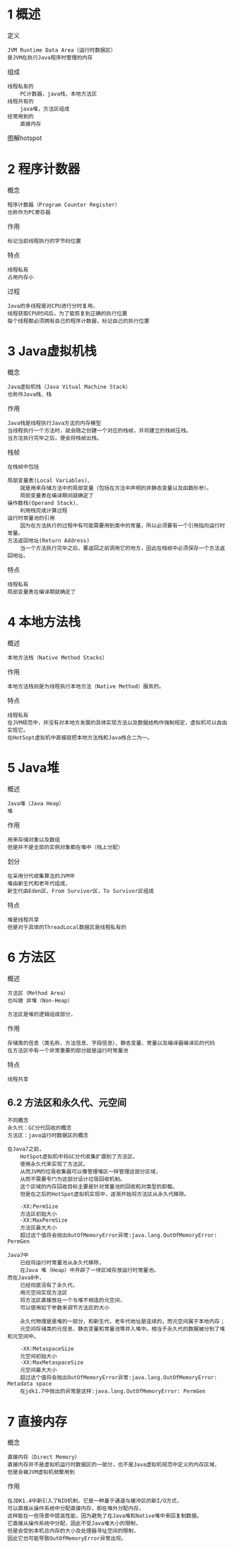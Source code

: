 
# 1 概述

定义

    JVM Runtime Data Area（运行时数据区）
    是JVM在执行Java程序时管理的内存
    
组成

    线程私有的
        PC计数器，java栈，本地方法区
    线程共有的        
        java堆，方法区组成
    经常用到的
        直接内存

图解hotspot

[](../pic/HotspotDataArea.png)     


# 2 程序计数器

概念

    程序计数器（Program Counter Register）
    也称作为PC寄存器

作用

    标记当前线程执行的字节码位置
 
特点

    线程私有
    占用内存小
 
过程
    
    Java的多线程是对CPU进行分时复用，
    线程获取CPU时间后，为了能恢复到正确的执行位置
    每个线程都必须拥有自己的程序计数器，标记自己的执行位置                   
    
    

# 3 Java虚拟机栈

概念

    Java虚拟机栈（Java Vitual Machine Stack）
    也称作Java栈、栈

作用
    
    Java栈是线程执行Java方法的内存模型
    当线程执行一个方法时，就会随之创建一个对应的栈帧，并将建立的栈帧压栈。
    当方法执行完毕之后，便会将栈帧出栈。
   
栈帧    

    在栈帧中包括
    
    局部变量表(Local Variables)、
        就是用来存储方法中的局部变量（包括在方法中声明的非静态变量以及函数形参）。
        局部变量表在编译期间就确定了
    操作数栈(Operand Stack)、
        利用栈完成计算过程
    运行时常量池的引用
        因为在方法执行的过程中有可能需要用到类中的常量，所以必须要有一个引用指向运行时常量。
    方法返回地址(Return Address)
        当一个方法执行完毕之后，要返回之前调用它的地方，因此在栈帧中必须保存一个方法返回地址。


特点

    线程私有
    局部变量表在编译期就确定了

# 4 本地方法栈

概述

    本地方法栈（Native Method Stacks）

作用　

    本地方法栈则是为线程执行本地方法（Native Method）服务的。
    
特点
    
    线程私有
    在JVM规范中，并没有对本地方发展的具体实现方法以及数据结构作强制规定，虚拟机可以自由实现它。
    在HotSopt虚拟机中直接就把本地方法栈和Java栈合二为一。




# 5 Java堆

概述

    Java堆（Java Heap）
    堆

作用

    用来存储对象以及数组
    但是并不是全部的实例对象都在堆中（栈上分配）
    
划分

    在采用分代收集算法的JVM中
    堆由新生代和老年代组成，
    新生代由Eden区，From Survivor区，To Survivor区组成        
 
特点

    堆是线程共享
    但是对于具体的ThreadLocal数据区是线程私有的
    
    


# 6 方法区

概述

    方法区（Method Area）
    也叫做 非堆（Non-Heap）
    
    方法区是堆的逻辑组成部分，

作用

    存储类的信息（类名称、方法信息、字段信息）、静态变量、常量以及编译器编译后的代码
    在方法区中有一个非常重要的部分就是运行时常量池
    
特点

    线程共享  



## 6.2 方法区和永久代、元空间


    不同概念
    永久代：GC分代回收的概念
    方法区：java运行时数据区的概念

    在Java7之前，
        HotSpot虚拟机中将GC分代收集扩展到了方法区，
        使用永久代来实现了方法区。
        从而JVM的垃圾收集器可以像管理堆区一样管理这部分区域，
        从而不需要专门为这部分设计垃圾回收机制。
        这个区域的内存回收目标主要是针对常量池的回收和对类型的卸载。
        但是在之后的HotSpot虚拟机实现中，逐渐开始将方法区从永久代移除。
        
        -XX:PermSize 
        方法区初始大小
        -XX:MaxPermSize 
        方法区最大大小
        超过这个值将会抛出OutOfMemoryError异常:java.lang.OutOfMemoryError: PermGen
        
    Java7中
        已经将运行时常量池从永久代移除，
        在Java 堆（Heap）中开辟了一块区域存放运行时常量池。
    而在Java8中，
        已经彻底没有了永久代，
        用元空间实现方法区
        将方法区直接放在一个与堆不相连的元空间，
        可以使用如下参数来调节方法区的大小
        
        永久代物理是是堆的一部分，和新生代，老年代地址是连续的，而元空间属于本地内存；
        元空间存储类的元信息，静态变量和常量池等并入堆中。相当于永久代的数据被分到了堆和元空间中。
        
        -XX:MetaspaceSize 
        元空间初始大小
        -XX:MaxMetaspaceSize  
        元空间最大大小
        超过这个值将会抛出OutOfMemoryError异常:java.lang.OutOfMemoryError: Metadata space
        在jdk1.7中抛出的异常是这样:java.lang.OutOfMemoryError: PermGen
        

 
       
 
 
    
 
# 7 直接内存

概念

    直接内存（Direct Memory）
    直接内存并不是虚拟机运行时数据区的一部分，也不是Java虚拟机规范中定义的内存区域，
    但是会被JVM虚拟机频繁用到
 
作用
    
    在JDK1.4中新引入了NIO机制，它是一种基于通道与缓冲区的新I/O方式，
    可以直接从操作系统中分配直接内存，即在堆外分配内存，
    这样能在一些场景中提高性能，因为避免了在Java堆和Native堆中来回复制数据。
    它直接从操作系统中分配，因此不受Java堆大小的限制，
    但是会受到本机总内存的大小及处理器寻址空间的限制，
    因此它也可能导致OutOfMemoryError异常出现。
